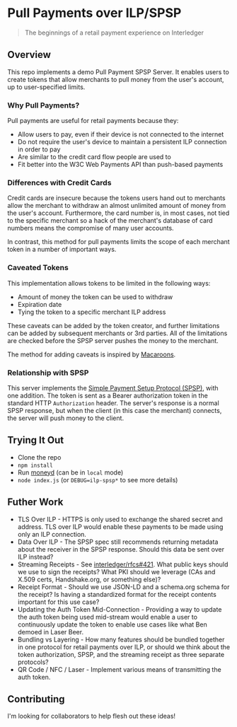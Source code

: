 # Pull Payments over ILP/SPSP
> The beginnings of a retail payment experience on Interledger

## Overview

This repo implements a demo Pull Payment SPSP Server. It enables users to create tokens that allow merchants to pull money from the user's account, up to user-specified limits.

### Why Pull Payments?

Pull payments are useful for retail payments because they:
- Allow users to pay, even if their device is not connected to the internet
- Do not require the user's device to maintain a persistent ILP connection in order to pay
- Are similar to the credit card flow people are used to
- Fit better into the W3C Web Payments API than push-based payments

### Differences with Credit Cards

Credit cards are insecure because the tokens users hand out to merchants allow the merchant to withdraw an almost unlimited amount of money from the user's account. Furthermore, the card number is, in most cases, not tied to the specific merchant so a hack of the merchant's database of card numbers means the compromise of many user accounts.

In contrast, this method for pull payments limits the scope of each merchant token in a number of important ways.

### Caveated Tokens

This implementation allows tokens to be limited in the following ways:
- Amount of money the token can be used to withdraw
- Expiration date
- Tying the token to a specific merchant ILP address

These caveats can be added by the token creator, and further limitations can be added by subsequent merchants or 3rd parties. All of the limitations are checked before the SPSP server pushes the money to the merchant.

The method for adding caveats is inspired by [Macaroons](https://ai.google/research/pubs/pub41892).

### Relationship with SPSP

This server implements the [Simple Payment Setup Protocol (SPSP)](https://github.com/interledger/rfcs/blob/master/0009-simple-payment-setup-protocol/0009-simple-payment-setup-protocol.md), with one addition. The token is sent as a Bearer authorization token in the standard HTTP `Authorization` header. The server's response is a normal SPSP response, but when the client (in this case the merchant) connects, the server will push money to the client.

## Trying It Out

- Clone the repo
- `npm install`
- Run [moneyd](https://github.com/interledgerjs/moneyd) (can be in `local` mode)
- `node index.js` (or `DEBUG=ilp-spsp*` to see more details)

## Futher Work
- TLS Over ILP - HTTPS is only used to exchange the shared secret and address. TLS over ILP would enable these payments to be made using only an ILP connection.
- Data Over ILP - The SPSP spec still recommends returning metadata about the receiver in the SPSP response. Should this data be sent over ILP instead?
- Streaming Receipts - See [interledger/rfcs#421](https://github.com/interledger/rfcs/issues/421). What public keys should we use to sign the receipts? What PKI should we leverage (CAs and X.509 certs, Handshake.org, or something else)?
- Receipt Format - Should we use JSON-LD and a schema.org schema for the receipt? Is having a standardized format for the receipt contents important for this use case?
- Updating the Auth Token Mid-Connection - Providing a way to update the auth token being used mid-stream would enable a user to continuously update the token to enable use cases like what Ben demoed in Laser Beer.
- Bundling vs Layering - How many features should be bundled together in one protocol for retail payments over ILP, or should we think about the token authorization, SPSP, and the streaming receipt as three separate protocols?
- QR Code / NFC / Laser - Implement various means of transmitting the auth token.

## Contributing

I'm looking for collaborators to help flesh out these ideas!
